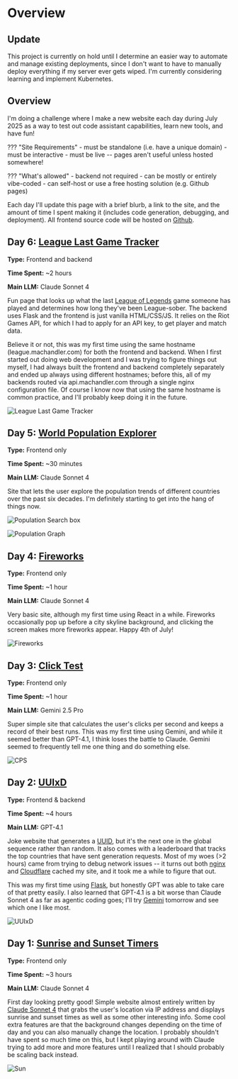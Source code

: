# Overview

## Update

This project is currently on hold until I determine an easier way to automate and manage existing deployments, since I don't want to have to manually deploy everything if my server ever gets wiped. I'm currently considering learning and implement Kubernetes.

## Overview

I'm doing a challenge where I make a new website each day during July 2025 as a way to test out code assistant capabilities, learn new tools, and have fun!

??? "Site Requirements"
    - must be standalone (i.e. have a unique domain)
    - must be interactive
    - must be live -- pages aren't useful unless hosted somewhere!

??? "What's allowed"
    - backend not required
    - can be mostly or entirely vibe-coded
    - can self-host or use a free hosting solution (e.g. Github pages)

Each day I'll update this page with a brief blurb, a link to the site, and the amount of time I spent making it (includes code generation, debugging, and deployment). All frontend source code will be hosted on [Github](https://github.com/matthew-chandler/31days).

## Day 6: [League Last Game Tracker](https://league.machandler.com)

**Type:** Frontend and backend

**Time Spent:** ~2 hours

**Main LLM:** Claude Sonnet 4

Fun page that looks up what the last [League of Legends](https://www.leagueoflegends.com) game someone has played and determines how long they've been League-sober. The backend uses Flask and the frontend is just vanilla HTML/CSS/JS. It relies on the Riot Games API, for which I had to apply for an API key, to get player and match data.

Believe it or not, this was my first time using the same hostname (league.machandler.com) for both the frontend and backend. When I first started out doing web development and I was trying to figure things out myself, I had always built the frontend and backend completely separately and ended up always using different hostnames; before this, all of my backends routed via api.machandler.com through a single nginx configuration file. Of course I know now that using the same hostname is common practice, and I'll probably keep doing it in the future.

![League Last Game Tracker](images/league.png)

## Day 5: [World Population Explorer](https://population.machandler.com)

**Type:** Frontend only

**Time Spent:** ~30 minutes

**Main LLM:** Claude Sonnet 4

Site that lets the user explore the population trends of different countries over the past six decades. I'm definitely starting to get into the hang of things now.

![Population Search box](images/pop1.png)

![Population Graph](images/pop2.png)

## Day 4: [Fireworks](https://fireworks.machandler.com)

**Type:** Frontend only

**Time Spent:** ~1 hour

**Main LLM:** Claude Sonnet 4

Very basic site, although my first time using React in a while. Fireworks occasionally pop up before a city skyline background, and clicking the screen makes more fireworks appear. Happy 4th of July! 

![Fireworks](images/fireworks.png)

## Day 3: [Click Test](https://cps.machandler.com)

**Type:** Frontend only

**Time Spent:** ~1 hour

**Main LLM:** Gemini 2.5 Pro

Super simple site that calculates the user's clicks per second and keeps a record of their best runs. This was my first time using Gemini, and while it seemed better than GPT-4.1, I think loses the battle to Claude. Gemini seemed to frequently tell me one thing and do something else.

![CPS](images/cps.png)

## Day 2: [UUIxD](https://uuixd.machandler.com)

**Type:** Frontend & backend

**Time Spent:** ~4 hours

**Main LLM:** GPT-4.1

Joke website that generates a [UUID](https://en.wikipedia.org/wiki/Universally_unique_identifier), but it's the next one in the global sequence rather than random. It also comes with a leaderboard that tracks the top countries that have sent generation requests. Most of my woes (>2 hours) came from trying to debug network issues -- it turns out both [nginx](https://nginx.org/) and [Cloudflare](https://www.cloudflare.com) cached my site, and it took me a while to figure that out. 

This was my first time using [Flask](https://pypi.org/project/Flask/), but honestly GPT was able to take care of that pretty easily. I also learned that GPT-4.1 is a bit worse than Claude Sonnet 4 as far as agentic coding goes; I'll try [Gemini](https://blog.google/products/gemini/) tomorrow and see which one I like most.

![UUIxD](images/uuixd.png)

## Day 1: [Sunrise and Sunset Timers](https://sun.machandler.com)

**Type:** Frontend only

**Time Spent:** ~3 hours

**Main LLM:** Claude Sonnet 4

First day looking pretty good! Simple website almost entirely written by [Claude Sonnet 4](https://www.anthropic.com/claude/sonnet) that grabs the user's location via IP address and displays sunrise and sunset times as well as some other interesting info. Some cool extra features are that the background changes depending on the time of day and you can also manually change the location. I probably shouldn't have spent so much time on this, but I kept playing around with Claude trying to add more and more features until I realized that I should probably be scaling back instead.

![Sun](images/sun.png)

